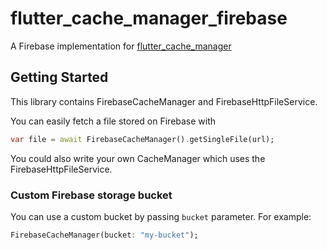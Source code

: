 # flutter_cache_manager_firebase

A Firebase implementation for [flutter_cache_manager](https://pub.dev/packages/flutter_cache_manager)

## Getting Started

This library contains FirebaseCacheManager and FirebaseHttpFileService.

You can easily fetch a file stored on Firebase with
```dart
var file = await FirebaseCacheManager().getSingleFile(url);
```

You could also write your own CacheManager which uses the FirebaseHttpFileService.

### Custom Firebase storage bucket

You can use a custom bucket by passing `bucket` parameter. For example:
```dart
FirebaseCacheManager(bucket: "my-bucket");
```
